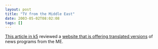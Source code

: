 ```yaml
---
layout: post
title: "TV from the Middle East"
date: 2003-05-02T08:02:08
tags: []
---
```


[This article in k5][1] reviewed a [website that is offering translated versions][2] of news programs from the ME.

   [1]: http://www.kuro5hin.org/story/2003/4/27/192545/206
   [2]: http://worldlinktv.org/mosaic/
